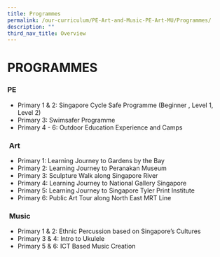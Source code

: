 ```yaml
---
title: Programmes
permalink: /our-curriculum/PE-Art-and-Music-PE-Art-MU/Programmes/
description: ""
third_nav_title: Overview
---
```

# **PROGRAMMES**

### **PE**    

* Primary 1 & 2: Singapore Cycle Safe Programme (Beginner , Level 1, Level 2)
* Primary 3: Swimsafer Programme   
* Primary 4 - 6: Outdoor Education Experience and Camps   
    

###  **Art**  

*   Primary 1: Learning Journey to Gardens by the Bay 
*   Primary 2: Learning Journey to Peranakan Museum  
*   Primary 3: Sculpture Walk along Singapore River   
*   Primary 4: Learning Journey to National Gallery Singapore   
*   Primary 5: Learning Journey to Singapore Tyler Print Institute   
*   Primary 6: Public Art Tour along North East MRT Line      

  
###  **Music**  

*   Primary 1 & 2: Ethnic Percussion based on Singapore’s Cultures   
*   Primary 3 & 4: Intro to Ukulele   
*   Primary 5 & 6: ICT Based Music Creation
